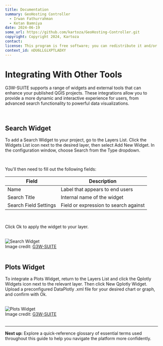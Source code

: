 ```yaml
---
title: Documentation
summary: GeoHosting Controller
  - Irwan Fathurrahman
  - Ketan Bamniya
date: 2024-06-19
some_url: https://github.com/kartoza/GeoHosting-Controller.git
copyright: Copyright 2024, Kartoza
contact:
license: This program is free software; you can redistribute it and/or modify it under the terms of the GNU Affero General Public License as published by the Free Software Foundation; either version 3 of the License, or (at your option) any later version.
context_id: nDU6LLGiXPTLADXY
---
```


# Integrating With Other Tools

G3W-SUITE supports a range of widgets and external tools that can enhance your published QGIS projects. These integrations allow you to provide a more dynamic and interactive experience for users, from advanced search functionality to powerful data visualizations.

<br>

## Search Widget

To add a Search Widget to your project, go to the <span class="ui-page-label">Layers List</span>. Click the <span class="ui-generic-label">Widgets List</span> icon next to the desired layer, then select <span class="ui-generic-label">Add New Widget</span>. In the configuration window, choose <span class="ui-generic-label">Search</span> from the <span class="ui-filename">Type</span> dropdown. 

<br>

You'll then need to fill out the following fields:

<table class="my-table-style">
  <thead>
    <tr>
      <th>Field</th>
      <th>Description</th>
    </tr>
  </thead>
  <tbody>
    <tr>
      <td>Name</td>
      <td>Label that appears to end users</td>
    </tr>
    <tr>
      <td>Search Title</td>
      <td>Internal name of the widget</td>
    </tr>
    <tr>
      <td>Search Field Settings</td>
      <td>Field or expression to search against</td>
    </tr>
  </tbody>
</table>

<br>

Click <span class="ui-generic-label">Ok</span> to apply the widget to your layer.

<br>

<div class="image-with-caption">
  <img src="../../img/g3w-img-8-1.png" alt="Search Widget">
  <div class="caption">
    Image credit: <a href="https://g3wsuite.it/en/g3w-suite-publish-qgis-projects/" target="_blank">G3W-SUITE</a>
  </div>
</div>

<br>

## Plots Widget

To integrate a Plots Widget, return to the <span class="ui-page-label">Layers List</span> and click the <span class="ui-generic-label">Qplotly Widgets</span> icon next to the relevant layer. Then click <span class="ui-generic-label">New Qplotly Widget</span>. Upload a preconfigured DataPlotly <span class="ui-filename">.xml</span> file for your desired chart or graph, and confirm with <span class="ui-generic-label">Ok</span>.

<br>

<div class="image-with-caption">
  <img src="../../img/g3w-img-8-2.png" alt="Plots Widget">
  <div class="caption">
    Image credit: <a href="https://g3wsuite.it/en/g3w-suite-publish-qgis-projects/" target="_blank">G3W-SUITE</a>
  </div>
</div>

<br>

---

**Next up:** Explore a quick-reference glossary of essential terms used throughout this guide to help you navigate the platform more confidently.

<br>
